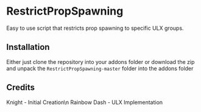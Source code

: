 # RestrictPropSpawning
 Easy to use script that restricts prop spawning to specific ULX groups.

## Installation

Either just clone the repository into your addons folder or download the zip and unpack the ``RestrictPropSpawning-master`` folder into the addons folder

## Credits
Knight - Initial Creation\n
Rainbow Dash - ULX Implementation
